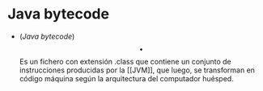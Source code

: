 # Java bytecode
- (_Java bytecode_) $$\bullet$$ Es un fichero con extensión .class que contiene un conjunto de instrucciones producidas por la [[JVM]], que luego, se transforman en código máquina según la arquitectura del computador huésped.